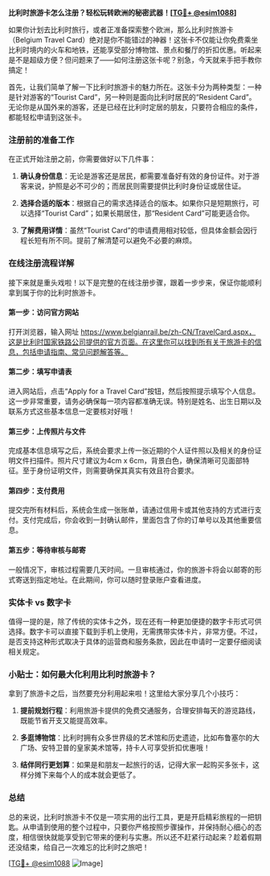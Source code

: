 **比利时旅游卡怎么注册？轻松玩转欧洲的秘密武器！[[TG💪+ @esim1088](https://t.me/s/esim1088)]**

如果你计划去比利时旅行，或者正准备探索整个欧洲，那么比利时旅游卡（Belgium Travel Card）绝对是你不能错过的神器！这张卡不仅能让你免费乘坐比利时境内的火车和地铁，还能享受部分博物馆、景点和餐厅的折扣优惠。听起来是不是超级方便？但问题来了——如何注册这张卡呢？别急，今天就来手把手教你搞定！

首先，让我们简单了解一下比利时旅游卡的魅力所在。这张卡分为两种类型：一种是针对游客的“Tourist Card”，另一种则是面向比利时居民的“Resident Card”。无论你是从国外来的游客，还是已经在比利时定居的朋友，只要符合相应的条件，都能轻松申请到这张卡。

### 注册前的准备工作

在正式开始注册之前，你需要做好以下几件事：

1. **确认身份信息**：无论是游客还是居民，都需要准备好有效的身份证件。对于游客来说，护照是必不可少的；而居民则需要提供比利时身份证或居住证。

2. **选择合适的版本**：根据自己的需求选择适合的版本。如果你只是短期旅行，可以选择“Tourist Card”；如果长期居住，那“Resident Card”可能更适合你。

3. **了解费用详情**：虽然“Tourist Card”的申请费用相对较低，但具体金额会因行程长短有所不同。提前了解清楚可以避免不必要的麻烦。

### 在线注册流程详解

接下来就是重头戏啦！以下是完整的在线注册步骤，跟着一步步来，保证你能顺利拿到属于你的比利时旅游卡。

#### 第一步：访问官方网站

打开浏览器，输入网址 https://www.belgianrail.be/zh-CN/TravelCard.aspx，这是比利时国家铁路公司提供的官方页面。在这里你可以找到所有关于旅游卡的信息，包括申请指南、常见问题解答等。

#### 第二步：填写申请表

进入网站后，点击“Apply for a Travel Card”按钮，然后按照提示填写个人信息。这一步非常重要，请务必确保每一项内容都准确无误。特别是姓名、出生日期以及联系方式这些基本信息一定要核对好哦！

#### 第三步：上传照片与文件

完成基本信息填写之后，系统会要求上传一张近期的个人证件照以及相关的身份证明文件扫描件。照片尺寸建议为4cm x 6cm，背景白色，确保清晰可见面部特征。至于身份证明文件，则需要确保其真实有效且符合要求。

#### 第四步：支付费用

提交完所有材料后，系统会生成一张账单，请通过信用卡或其他支持的方式进行支付。支付完成后，你会收到一封确认邮件，里面包含了你的订单号以及其他重要信息。

#### 第五步：等待审核与邮寄

一般情况下，审核过程需要几天时间。一旦审核通过，你的旅游卡将会以邮寄的形式寄送到指定地址。在此期间，你可以随时登录账户查看进度。

### 实体卡 vs 数字卡

值得一提的是，除了传统的实体卡之外，现在还有一种更加便捷的数字卡形式可供选择。数字卡可以直接下载到手机上使用，无需携带实体卡片，非常方便。不过，是否支持这种形式取决于具体的运营商和服务条款，因此在申请时一定要仔细阅读相关规定。

### 小贴士：如何最大化利用比利时旅游卡？

拿到了旅游卡之后，当然要充分利用起来啦！这里给大家分享几个小技巧：

1. **提前规划行程**：利用旅游卡提供的免费交通服务，合理安排每天的游览路线，既能节省开支又能提高效率。
   
2. **多逛博物馆**：比利时拥有众多世界级的艺术馆和历史遗迹，比如布鲁塞尔的大广场、安特卫普的皇家美术馆等，持卡人可享受折扣优惠哦！

3. **结伴同行更划算**：如果是和朋友一起旅行的话，记得大家一起购买多张卡，这样分摊下来每个人的成本就会更低了。

### 总结

总的来说，比利时旅游卡不仅是一项实用的出行工具，更是开启精彩旅程的一把钥匙。从申请到使用的整个过程中，只要你严格按照步骤操作，并保持耐心细心的态度，相信很快就能享受到它带来的便利与实惠。所以还不赶紧行动起来？趁着假期还没结束，给自己一次难忘的比利时之旅吧！

[[TG💪+ @esim1088](https://t.me/s/esim1088) ![Image](https://i.postimg.cc/4NQfJmqS/Snipaste-2025-05-13-00-14-12.png)]